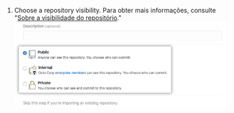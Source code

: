 1. Choose a repository visibility. Para obter mais informações, consulte "[Sobre a visibilidade do repositório](/github/creating-cloning-and-archiving-repositories/about-repository-visibility)." ![Radio buttons to select repository visibility](/assets/images/help/repository/create-repository-public-private.png)
